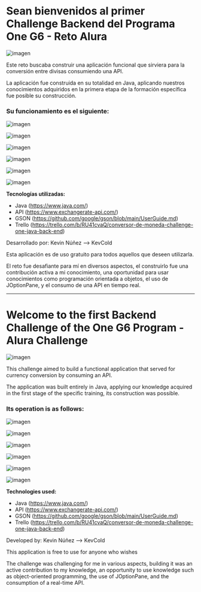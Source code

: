 # Sean bienvenidos al primer Challenge Backend del Programa One G6 - Reto Alura

![imagen](https://github.com/KevCold/conversor-de-monedas/assets/160421091/b3ebe38c-1fc2-4ff4-aaa4-70d0c7f13dd8)

Este reto buscaba construir una aplicación funcional que sirviera para la conversión entre divisas consumiendo una API.

La aplicación fue construida en su totalidad en Java, aplicando nuestros conocimientos adquiridos en la primera etapa de la formación específica fue posible su construcción.

### Su funcionamiento es el siguiente:

![imagen](https://github.com/KevCold/conversor-de-monedas/assets/160421091/13a2dd7e-5ac8-42de-b006-59358a87e7b8)

![imagen](https://github.com/KevCold/conversor-de-monedas/assets/160421091/e4c97845-f172-4b8b-a138-831e7c5cf364)

![imagen](https://github.com/KevCold/conversor-de-monedas/assets/160421091/5f70f6fa-d7d5-4267-86de-c1c7bf0d9205)

![imagen](https://github.com/KevCold/conversor-de-monedas/assets/160421091/93ce6be3-63e6-4d08-ab05-60920ccf4b1e)

![imagen](https://github.com/KevCold/conversor-de-monedas/assets/160421091/b50ccdc1-1a5f-4481-a53a-1a404df755bf)

![imagen](https://github.com/KevCold/conversor-de-monedas/assets/160421091/178051cc-9667-4fc9-b8c2-6c313b906f2f)

**Tecnologías utilizadas:**

- Java (https://www.java.com/)
- API (https://www.exchangerate-api.com/)
- GSON (https://github.com/google/gson/blob/main/UserGuide.md)
- Trello (https://trello.com/b/RU41cvaQ/conversor-de-moneda-challenge-one-java-back-end)

Desarrollado por: Kevin Núñez --> KevCold

Esta aplicación es de uso gratuito para todos aquellos que deseen utilizarla.

El reto fue desafiante para mí en diversos aspectos, el construirlo fue una contribución activa a mi conocimiento, una oportunidad para usar conocimientos como programación orientada a objetos, el uso de JOptionPane, y el consumo de una API en tiempo real.

***
# Welcome to the first Backend Challenge of the One G6 Program - Alura Challenge

![imagen](https://github.com/KevCold/conversor-de-monedas/assets/160421091/b3ebe38c-1fc2-4ff4-aaa4-70d0c7f13dd8)

This challenge aimed to build a functional application that served for currency conversion by consuming an API.

The application was built entirely in Java, applying our knowledge acquired in the first stage of the specific training, its construction was possible.

### Its operation is as follows:

![imagen](https://github.com/KevCold/conversor-de-monedas/assets/160421091/13a2dd7e-5ac8-42de-b006-59358a87e7b8)

![imagen](https://github.com/KevCold/conversor-de-monedas/assets/160421091/e4c97845-f172-4b8b-a138-831e7c5cf364)

![imagen](https://github.com/KevCold/conversor-de-monedas/assets/160421091/5f70f6fa-d7d5-4267-86de-c1c7bf0d9205)

![imagen](https://github.com/KevCold/conversor-de-monedas/assets/160421091/93ce6be3-63e6-4d08-ab05-60920ccf4b1e)

![imagen](https://github.com/KevCold/conversor-de-monedas/assets/160421091/957add2c-bb0d-4729-8f35-cef04b01ec89)

![imagen](https://github.com/KevCold/conversor-de-monedas/assets/160421091/178051cc-9667-4fc9-b8c2-6c313b906f2f)

**Technologies used:**

- Java (https://www.java.com/)
- API (https://www.exchangerate-api.com/)
- GSON (https://github.com/google/gson/blob/main/UserGuide.md)
- Trello (https://trello.com/b/RU41cvaQ/conversor-de-moneda-challenge-one-java-back-end)

Developed by: Kevin Núñez --> KevCold

This application is free to use for anyone who wishes

The challenge was challenging for me in various aspects, building it was an active contribution to my knowledge, an opportunity to use knowledge such as object-oriented programming, the use of JOptionPane, and the consumption of a real-time API.









